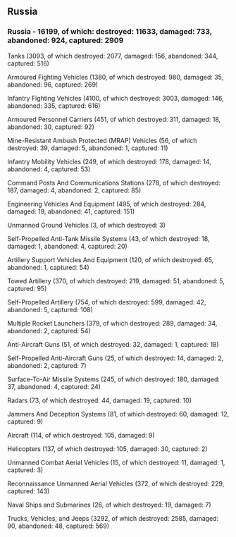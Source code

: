 
 
 ## Russia
 
 ### Russia - 16199, of which: destroyed: 11633, damaged: 733, abandoned: 924, captured: 2909

 

 

 Tanks (3093, of which destroyed: 2077, damaged: 156, abandoned: 344, captured: 516)

 Armoured Fighting Vehicles (1380, of which destroyed: 980, damaged: 35, abandoned: 96, captured: 269)

 Infantry Fighting Vehicles (4100, of which destroyed: 3003, damaged: 146, abandoned: 335, captured: 616)

 Armoured Personnel Carriers (451, of which destroyed: 311, damaged: 18, abandoned: 30, captured: 92)

 Mine-Resistant Ambush Protected (MRAP) Vehicles (56, of which destroyed: 39, damaged: 5, abandoned: 1, captured: 11)

 Infantry Mobility Vehicles (249, of which destroyed: 178, damaged: 14, abandoned: 4, captured: 53)

 Command Posts And Communications Stations (278, of which destroyed: 187, damaged: 4, abandoned: 2, captured: 85)

 Engineering Vehicles And Equipment (495, of which destroyed: 284, damaged: 19, abandoned: 41, captured: 151)

 Unmanned Ground Vehicles (3, of which destroyed: 3)

 Self-Propelled Anti-Tank Missile Systems (43, of which destroyed: 18, damaged: 1, abandoned: 4, captured: 20)

 Artillery Support Vehicles And Equipment (120, of which destroyed: 65, abandoned: 1, captured: 54)

 Towed Artillery (370, of which destroyed: 219, damaged: 51, abandoned: 5, captured: 95)

 Self-Propelled Artillery (754, of which destroyed: 599, damaged: 42, abandoned: 5, captured: 108)

 Multiple Rocket Launchers (379, of which destroyed: 289, damaged: 34, abandoned: 2, captured: 54)

 Anti-Aircraft Guns (51, of which destroyed: 32, damaged: 1, captured: 18)

 Self-Propelled Anti-Aircraft Guns (25, of which destroyed: 14, damaged: 2, abandoned: 2, captured: 7)

 Surface-To-Air Missile Systems (245, of which destroyed: 180, damaged: 37, abandoned: 4, captured: 24)

 Radars (73, of which destroyed: 44, damaged: 19, captured: 10)

 Jammers And Deception Systems (81, of which destroyed: 60, damaged: 12, captured: 9)

 Aircraft (114, of which destroyed: 105, damaged: 9)

 Helicopters (137, of which destroyed: 105, damaged: 30, captured: 2)

 Unmanned Combat Aerial Vehicles (15, of which destroyed: 11, damaged: 1, captured: 3)

 Reconnaissance Unmanned Aerial Vehicles (372, of which destroyed: 229, captured: 143)

 Naval Ships and Submarines (26, of which destroyed: 19, damaged: 7)

 Trucks, Vehicles, and Jeeps (3292, of which destroyed: 2585, damaged: 90, abandoned: 48, captured: 569)

